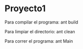 # Proyecto1

Para compilar el programa: ant build

Para limpiar el directorio: ant clean

Para correr el programa: ant Main
